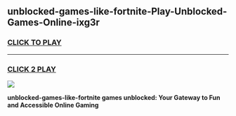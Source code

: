 
## unblocked-games-like-fortnite-Play-Unblocked-Games-Online-ixg3r
<h3>
<a href="https://premium76.site?title=unblocked-games-like-fortnite&ref=24A">CLICK TO PLAY</a></h3>
<hr>

<h3>
<a href="https://premium76.site?title=unblocked-games-like-fortnite&ref=24A">CLICK 2 PLAY</a>
  
</h3>

<a href="https://premium76.site?title=unblocked-games-like-fortnite&ref=24A"><img src="https://clearcache.store/games.png"></a>


**unblocked-games-like-fortnite games unblocked: Your Gateway to Fun and Accessible Online Gaming**
